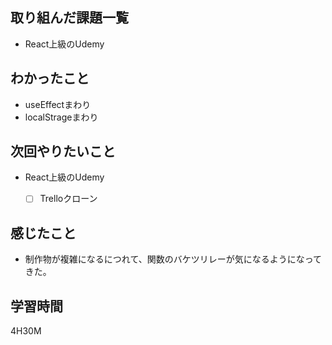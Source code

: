 ## 取り組んだ課題一覧

- React上級のUdemy

## わかったこと

- useEffectまわり
- localStrageまわり

## 次回やりたいこと

- React上級のUdemy
	-[ ] Trelloクローン


## 感じたこと

- 制作物が複雑になるにつれて、関数のバケツリレーが気になるようになってきた。

## 学習時間
4H30M
